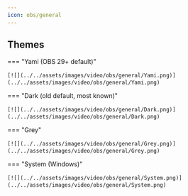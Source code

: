 ```yaml
---
icon: obs/general
---
```


## Themes

=== "Yami (OBS 29+ default)"

    [![](../../assets/images/video/obs/general/Yami.png)](../../assets/images/video/obs/general/Yami.png)

=== "Dark (old default, most known)"

    [![](../../assets/images/video/obs/general/Dark.png)](../../assets/images/video/obs/general/Dark.png)

=== "Grey"

    [![](../../assets/images/video/obs/general/Grey.png)](../../assets/images/video/obs/general/Grey.png)

=== "System (Windows)"

    [![](../../assets/images/video/obs/general/System.png)](../../assets/images/video/obs/general/System.png)
